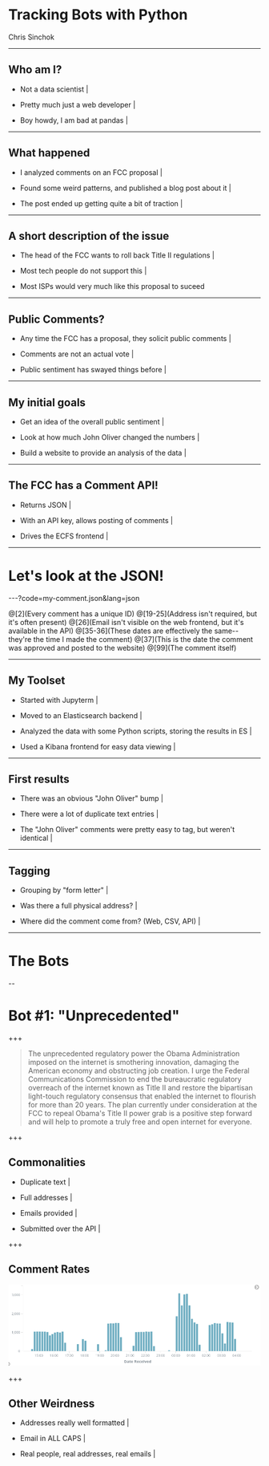 # Tracking Bots with Python 

Chris Sinchok

---

## Who am I?

- Not a data scientist |

- Pretty much just a web developer |

- Boy howdy, I am bad at pandas |

---

## What happened

- I analyzed comments on an FCC proposal |

- Found some weird patterns, and published a blog post about it |

- The post ended up getting quite a bit of traction |

---

## A short description of the issue

- The head of the FCC wants to roll back Title II regulations |

- Most tech people do not support this |

- Most ISPs would very much like this proposal to suceed

---

## Public Comments?

- Any time the FCC has a proposal, they solicit public comments |

- Comments are not an actual vote |

- Public sentiment has swayed things before |

---

## My initial goals

- Get an idea of the overall public sentiment |

- Look at how much John Oliver changed the numbers |

- Build a website to provide an analysis of the data |

---

## The FCC has a Comment API!

- Returns JSON |

- With an API key, allows posting of comments |

- Drives the ECFS frontend |

---

# Let's look at the JSON!

---?code=my-comment.json&lang=json

@[2](Every comment has a unique ID)
@[19-25](Address isn't required, but it's often present)
@[26](Email isn't visible on the web frontend, but it's available in the API)
@[35-36](These dates are effectively the same--they're the time I made the comment)
@[37](This is the date the comment was approved and posted to the website)
@[99](The comment itself)

---

## My Toolset

- Started with Jupyterm |

- Moved to an Elasticsearch backend |

- Analyzed the data with some Python scripts, storing the results in ES |

- Used a Kibana frontend for easy data viewing |

---

## First results

- There was an obvious "John Oliver" bump |

- There were a lot of duplicate text entries |

- The "John Oliver" comments were pretty easy to tag, but weren't identical |

---

## Tagging

- Grouping by "form letter" |

- Was there a full physical address? |

- Where did the comment come from? (Web, CSV, API) |

---

# The Bots

--

# Bot #1: "Unprecedented"

+++

> The unprecedented regulatory power the Obama Administration imposed on the internet is smothering innovation, damaging the American economy and obstructing job creation. I urge the Federal Communications Commission to end the bureaucratic regulatory overreach of the internet known as Title II and restore the bipartisan light-touch regulatory consensus that enabled the internet to flourish for more than 20 years. The plan currently under consideration at the FCC to repeal Obama's Title II power grab is a positive step forward and will help to promote a truly free and open internet for everyone.

+++

## Commonalities

- Duplicate text |

- Full addresses |

- Emails provided |

- Submitted over the API |

+++

## Comment Rates

![Comment Rates](images/unprecedented-rates.png)

+++

## Other Weirdness

- Addresses really well formatted |

- Email in ALL CAPS |

- Real people, real addresses, real emails |
